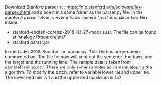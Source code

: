 Download Stanford parser at : https://nlp.stanford.edu/software/lex-parser.shtml and place it in a same folder as the parser.py file.
In the stanford-parser folder, create a folder named "jars" and place two files inside it:
- stanford-english-corenlp-2018-02-27-models.jar. The file can be found at 'Analogy Research/jars/'
- stanford parser.jar

In the folder 2018. Run the file: parser.py. This file has not yet been commented on. The file for now will print out the sentence, the base, and the target and the running time. 
The sample data is taken from sampleTraining.csv. There are only some samples as I am developing the algorithm.
To modify the batch, refer to variable lower_tie and upper_tie. The lower end min is 1 and the upper end maximum is 157

